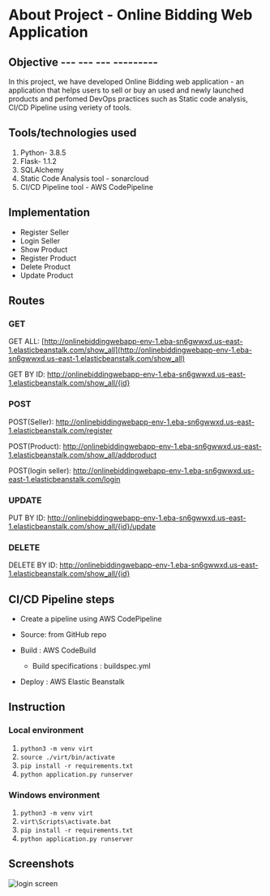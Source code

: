 # About Project - Online Bidding Web Application

## Objective --- --- --- ---------

In this project, we have developed Online Bidding web application - an application that helps users to sell or buy an used and newly launched products and perfomed DevOps practices such as Static code analysis, CI/CD Pipeline using veriety of tools.

## Tools/technologies used

1. Python- 3.8.5
2. Flask- 1.1.2
3. SQLAlchemy
4. Static Code Analysis tool - sonarcloud
5. CI/CD Pipeline tool - AWS CodePipeline

## Implementation

- Register Seller
- Login Seller
- Show Product
- Register Product
- Delete Product
- Update Product

## Routes

### GET

GET ALL: [http://onlinebiddingwebapp-env-1.eba-sn6gwwxd.us-east-1.elasticbeanstalk.com/show_all](http://onlinebiddingwebapp-env-1.eba-sn6gwwxd.us-east-1.elasticbeanstalk.com/show_all)

GET BY ID: http://onlinebiddingwebapp-env-1.eba-sn6gwwxd.us-east-1.elasticbeanstalk.com/show_all/{id}

### POST

POST(Seller): http://onlinebiddingwebapp-env-1.eba-sn6gwwxd.us-east-1.elasticbeanstalk.com/register

POST(Product): http://onlinebiddingwebapp-env-1.eba-sn6gwwxd.us-east-1.elasticbeanstalk.com/show_all/addproduct

POST(login seller): http://onlinebiddingwebapp-env-1.eba-sn6gwwxd.us-east-1.elasticbeanstalk.com/login

### UPDATE

PUT BY ID: http://onlinebiddingwebapp-env-1.eba-sn6gwwxd.us-east-1.elasticbeanstalk.com/show_all/{id}/update

### DELETE

DELETE BY ID: http://onlinebiddingwebapp-env-1.eba-sn6gwwxd.us-east-1.elasticbeanstalk.com/show_all/{id}

## CI/CD Pipeline steps

- Create a pipeline using AWS CodePipeline

- Source: from GitHub repo

- Build : AWS CodeBuild

  - Build specifications : buildspec.yml

- Deploy : AWS Elastic Beanstalk

## Instruction

### Local environment

1. `python3 -m venv virt`
2. `source ./virt/bin/activate`
3. `pip install -r requirements.txt`
4. `python application.py runserver`

### Windows environment

1. `python3 -m venv virt`
2. `virt\Scripts\activate.bat`
3. `pip install -r requirements.txt`
4. `python application.py runserver`

## Screenshots

![login screen](https://i.ibb.co/fp1CT9j/screenshot.png)
